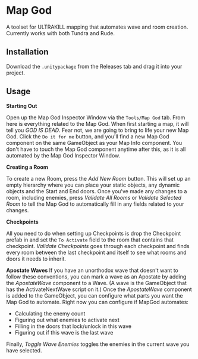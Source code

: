 # Map God
A toolset for ULTRAKILL mapping that automates wave and room creation. Currently works with both Tundra and Rude.

## Installation
Download the `.unitypackage` from the Releases tab and drag it into your project.

## Usage
**Starting Out**

Open up the Map God Inspector Window via the `Tools/Map God` tab. From here is everything related to the Map God. When first starting a map, it will tell you *GOD IS DEAD*. Fear not, we are going to bring to life your new Map God. Click the `Do it for me` button, and you'll find a new Map God component on the same GameObject as your Map Info component. You don't have to touch the Map God component anytime after this, as it is all automated by the Map God Inspector Window.

**Creating a Room**

To create a new Room, press the *Add New Room* button. This will set up an empty hierarchy where you can place your static objects, any dynamic objects and the Start and End doors.
Once you've made any changes to a room, including enemies, press *Validate All Rooms* or *Validate Selected Room* to tell the Map God to automatically fill in any fields related to your changes.

**Checkpoints**

All you need to do when setting up Checkpoints is drop the Checkpoint prefab in and set the `To Activate` field to the room that contains that checkpoint. *Validate Checkpoints* goes through each checkpoint and finds every room between the last checkpoint and itself to see what rooms and doors it needs to inherit.


**Apostate Waves**
If you have an unorthodox wave that doesn't want to follow these conventions, you can mark a wave as an Apostate by adding the *ApostateWave* component to a Wave. (A wave is the GameObject that has the ActivateNextWave script on it.)
Once the *ApostateWave* component is added to the GameObject, you can configure what parts you want the Map God to automate.
Right now you can configure if MapGod automates:
- Calculating the enemy count
- Figuring out what enemies to activate next
- Filling in the doors that lock/unlock in this wave
- Figuring out if this wave is the last wave


Finally, *Toggle Wave Enemies* toggles the enemies in the current wave you have selected. 